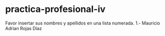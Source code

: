 # practica-profesional-iv

Favor insertar sus nombres y apellidos en una lista numerada.
1.- Mauricio Adrian Rojas Díaz 